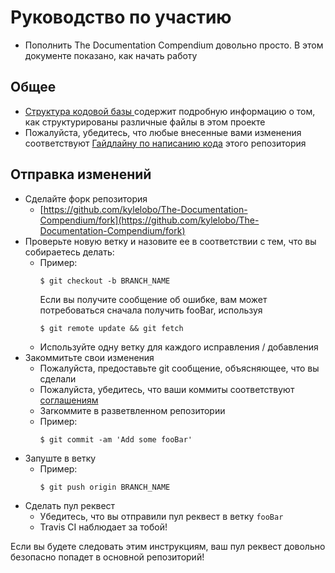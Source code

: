 # Руководство по участию

- Пополнить The Documentation Compendium довольно просто. В этом документе показано, как начать работу

## Общее

- [Структура кодовой базы ](./CODEBASE_STRUCTURE.md) содержит подробную информацию о том, как структурированы различные файлы в этом проекте
- Пожалуйста, убедитесь, что любые внесенные вами изменения соответствуют [Гайдлайну по написанию кода](./CODING_GUIDELINES.md) этого репозитория

## Отправка изменений

- Сделайте форк репозитория
    - [https://github.com/kylelobo/The-Documentation-Compendium/fork](https://github.com/kylelobo/The-Documentation-Compendium/fork)
- Проверьте новую ветку и назовите ее в соответствии с тем, что вы собираетесь делать:
    - Пример:
        ```
        $ git checkout -b BRANCH_NAME
        ```
        Если вы получите сообщение об ошибке, вам может потребоваться сначала получить fooBar, используя
        ```
        $ git remote update && git fetch
        ```
    - Используйте одну ветку для каждого исправления / добавления
- Закоммитьте свои изменения
    - Пожалуйста, предоставьте git сообщение, объясняющее, что вы сделали
    - Пожалуйста, убедитесь, что ваши коммиты соответствуют [соглашениям](https://gist.github.com/robertpainsi/b632364184e70900af4ab688decf6f53#file-commit-message-guidelines-md)
    - Заrкоммите в разветвленном репозитории
    - Пример:
        ```
        $ git commit -am 'Add some fooBar'
        ```
- Запуште в ветку
    - Пример:
        ```
        $ git push origin BRANCH_NAME
        ```
- Сделать пул реквест
    - Убедитесь, что вы отправили пул реквест в ветку <code>fooBar</code>
    - Travis CI наблюдает за тобой!

Если вы будете следовать этим инструкциям, ваш пул реквест довольно безопасно попадет в основной репозиторий!
